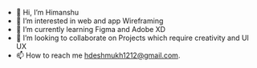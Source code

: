 - 👋 Hi, I’m Himanshu
- 👀 I’m interested in web and app Wireframing
- 🌱 I’m currently learning Figma and Adobe XD
- 💞️ I’m looking to collaborate on Projects which require creativity and UI UX
- 📫 How to reach me hdeshmukh1212@gmail.com.

<!---
Hd1992/Hd1992 is a ✨ special ✨ repository because its `README.md` (this file) appears on your GitHub profile.
You can click the Preview link to take a look at your changes.
--->
